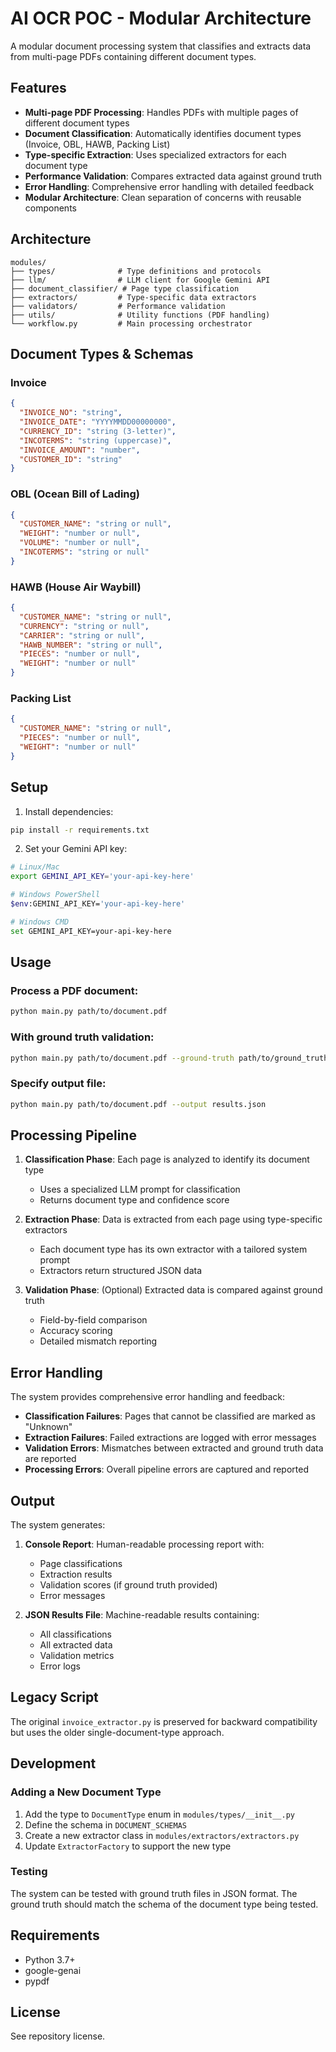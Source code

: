 # AI OCR POC - Modular Architecture

A modular document processing system that classifies and extracts data from multi-page PDFs containing different document types.

## Features

- **Multi-page PDF Processing**: Handles PDFs with multiple pages of different document types
- **Document Classification**: Automatically identifies document types (Invoice, OBL, HAWB, Packing List)
- **Type-specific Extraction**: Uses specialized extractors for each document type
- **Performance Validation**: Compares extracted data against ground truth
- **Error Handling**: Comprehensive error handling with detailed feedback
- **Modular Architecture**: Clean separation of concerns with reusable components

## Architecture

```
modules/
├── types/              # Type definitions and protocols
├── llm/                # LLM client for Google Gemini API
├── document_classifier/ # Page type classification
├── extractors/         # Type-specific data extractors
├── validators/         # Performance validation
├── utils/              # Utility functions (PDF handling)
└── workflow.py         # Main processing orchestrator
```

## Document Types & Schemas

### Invoice
```json
{
  "INVOICE_NO": "string",
  "INVOICE_DATE": "YYYYMMDD00000000",
  "CURRENCY_ID": "string (3-letter)",
  "INCOTERMS": "string (uppercase)",
  "INVOICE_AMOUNT": "number",
  "CUSTOMER_ID": "string"
}
```

### OBL (Ocean Bill of Lading)
```json
{
  "CUSTOMER_NAME": "string or null",
  "WEIGHT": "number or null",
  "VOLUME": "number or null",
  "INCOTERMS": "string or null"
}
```

### HAWB (House Air Waybill)
```json
{
  "CUSTOMER_NAME": "string or null",
  "CURRENCY": "string or null",
  "CARRIER": "string or null",
  "HAWB_NUMBER": "string or null",
  "PIECES": "number or null",
  "WEIGHT": "number or null"
}
```

### Packing List
```json
{
  "CUSTOMER_NAME": "string or null",
  "PIECES": "number or null",
  "WEIGHT": "number or null"
}
```

## Setup

1. Install dependencies:
```bash
pip install -r requirements.txt
```

2. Set your Gemini API key:
```bash
# Linux/Mac
export GEMINI_API_KEY='your-api-key-here'

# Windows PowerShell
$env:GEMINI_API_KEY='your-api-key-here'

# Windows CMD
set GEMINI_API_KEY=your-api-key-here
```

## Usage

### Process a PDF document:
```bash
python main.py path/to/document.pdf
```

### With ground truth validation:
```bash
python main.py path/to/document.pdf --ground-truth path/to/ground_truth.json
```

### Specify output file:
```bash
python main.py path/to/document.pdf --output results.json
```

## Processing Pipeline

1. **Classification Phase**: Each page is analyzed to identify its document type
   - Uses a specialized LLM prompt for classification
   - Returns document type and confidence score
   
2. **Extraction Phase**: Data is extracted from each page using type-specific extractors
   - Each document type has its own extractor with a tailored system prompt
   - Extractors return structured JSON data
   
3. **Validation Phase**: (Optional) Extracted data is compared against ground truth
   - Field-by-field comparison
   - Accuracy scoring
   - Detailed mismatch reporting

## Error Handling

The system provides comprehensive error handling and feedback:

- **Classification Failures**: Pages that cannot be classified are marked as "Unknown"
- **Extraction Failures**: Failed extractions are logged with error messages
- **Validation Errors**: Mismatches between extracted and ground truth data are reported
- **Processing Errors**: Overall pipeline errors are captured and reported

## Output

The system generates:

1. **Console Report**: Human-readable processing report with:
   - Page classifications
   - Extraction results
   - Validation scores (if ground truth provided)
   - Error messages

2. **JSON Results File**: Machine-readable results containing:
   - All classifications
   - All extracted data
   - Validation metrics
   - Error logs

## Legacy Script

The original `invoice_extractor.py` is preserved for backward compatibility but uses the older single-document-type approach.

## Development

### Adding a New Document Type

1. Add the type to `DocumentType` enum in `modules/types/__init__.py`
2. Define the schema in `DOCUMENT_SCHEMAS`
3. Create a new extractor class in `modules/extractors/extractors.py`
4. Update `ExtractorFactory` to support the new type

### Testing

The system can be tested with ground truth files in JSON format. The ground truth should match the schema of the document type being tested.

## Requirements

- Python 3.7+
- google-genai
- pypdf

## License

See repository license.
